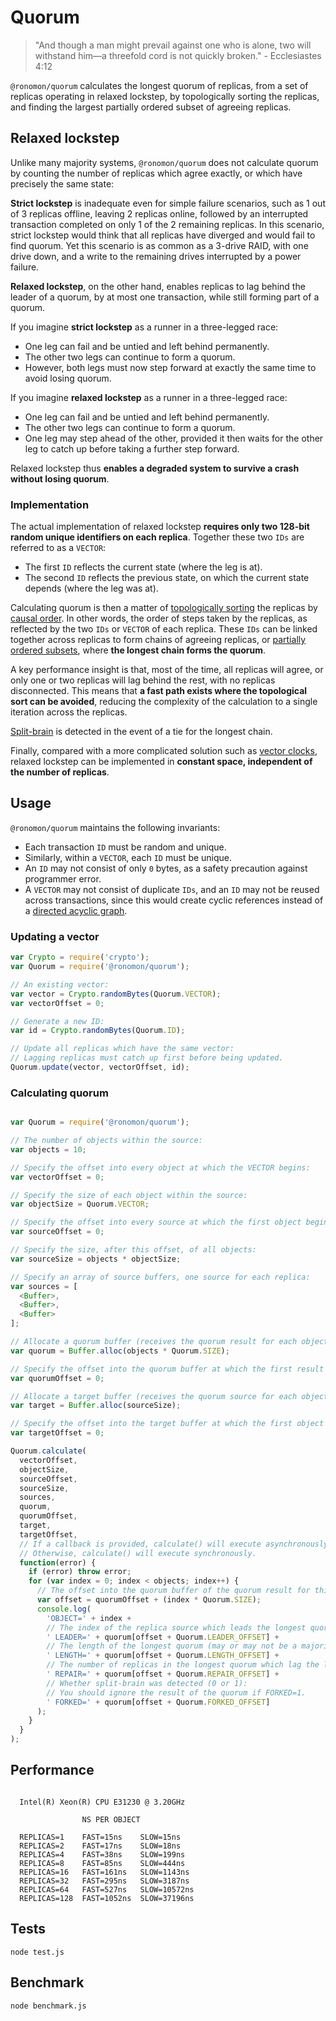 # Quorum

> "And though a man might prevail against one who is alone, two will withstand him—a threefold cord is not quickly broken." - Ecclesiastes 4:12

`@ronomon/quorum` calculates the longest quorum of replicas, from a set of replicas operating in relaxed lockstep, by topologically sorting the replicas, and finding the largest
partially ordered subset of agreeing replicas.

## Relaxed lockstep

Unlike many majority systems, `@ronomon/quorum` does not calculate quorum by counting the number of replicas which agree exactly, or which have precisely the same state:

**Strict lockstep** is inadequate even for simple failure scenarios, such as 1 out of 3 replicas offline, leaving 2 replicas online, followed by an interrupted transaction completed on only 1 of the 2 remaining replicas. In this scenario, strict lockstep would think that all replicas have diverged and would fail to find quorum. Yet this scenario is as common as a 3-drive RAID, with one drive down, and a write to the remaining drives interrupted by a power failure.

**Relaxed lockstep**, on the other hand, enables replicas to lag behind the leader of a quorum, by at most one transaction, while still forming part of a quorum.

If you imagine **strict lockstep** as a runner in a three-legged race:

* One leg can fail and be untied and left behind permanently.
* The other two legs can continue to form a quorum.
* However, both legs must now step forward at exactly the same time to avoid losing quorum.

If you imagine **relaxed lockstep** as a runner in a three-legged race:

* One leg can fail and be untied and left behind permanently.
* The other two legs can continue to form a quorum.
* One leg may step ahead of the other, provided it then waits for the other leg to catch up before taking a further step forward.

Relaxed lockstep thus **enables a degraded system to survive a crash without losing quorum**.

### Implementation

The actual implementation of relaxed lockstep **requires only two 128-bit random unique identifiers on each replica**. Together these two `IDs` are referred to as a `VECTOR`:

* The first `ID` reflects the current state (where the leg is at).
* The second `ID` reflects the previous state, on which the current state depends (where the leg was at).

Calculating quorum is then a matter of [topologically sorting](https://en.wikipedia.org/wiki/Topological_sorting) the replicas by [causal order](https://en.wikipedia.org/wiki/Causal_consistency). In other words, the order of steps taken by the replicas, as reflected by the two `IDs` or `VECTOR` of each replica. These `IDs` can be linked together across replicas to form chains of agreeing replicas, or [partially ordered subsets](https://en.wikipedia.org/wiki/Partially_ordered_set), where **the longest chain forms the quorum**.

A key performance insight is that, most of the time, all replicas will agree, or only one or two replicas will lag behind the rest, with no replicas disconnected. This means that **a fast path exists where the topological sort can be avoided**, reducing the complexity of the calculation to a single iteration across the replicas.

[Split-brain](https://en.wikipedia.org/wiki/Split-brain_%28computing%29) is detected in the event of a tie for the longest chain.

Finally, compared with a more complicated solution such as [vector clocks](https://en.wikipedia.org/wiki/Vector_clock), relaxed lockstep can be implemented in **constant space, independent of the number of replicas**.

## Usage

`@ronomon/quorum` maintains the following invariants:

* Each transaction `ID` must be random and unique.
* Similarly, within a `VECTOR`, each `ID` must be unique.
* An `ID` may not consist of only `0` bytes, as a safety precaution against programmer error.
* A `VECTOR` may not consist of duplicate `IDs`, and an `ID` may not be reused across transactions, since this would create cyclic references instead of a [directed acyclic graph](https://en.wikipedia.org/wiki/Directed_acyclic_graph).

### Updating a vector

```javascript
var Crypto = require('crypto');
var Quorum = require('@ronomon/quorum');

// An existing vector:
var vector = Crypto.randomBytes(Quorum.VECTOR);
var vectorOffset = 0;

// Generate a new ID:
var id = Crypto.randomBytes(Quorum.ID);

// Update all replicas which have the same vector:
// Lagging replicas must catch up first before being updated.
Quorum.update(vector, vectorOffset, id);
```

### Calculating quorum

```javascript

var Quorum = require('@ronomon/quorum');

// The number of objects within the source:
var objects = 10;

// Specify the offset into every object at which the VECTOR begins:
var vectorOffset = 0;

// Specify the size of each object within the source:
var objectSize = Quorum.VECTOR;

// Specify the offset into every source at which the first object begins:
var sourceOffset = 0;

// Specify the size, after this offset, of all objects:
var sourceSize = objects * objectSize;

// Specify an array of source buffers, one source for each replica:
var sources = [
  <Buffer>,
  <Buffer>,
  <Buffer>
];

// Allocate a quorum buffer (receives the quorum result for each object):
var quorum = Buffer.alloc(objects * Quorum.SIZE);

// Specify the offset into the quorum buffer at which the first result begins:
var quorumOffset = 0;

// Allocate a target buffer (receives the quorum source for each object):
var target = Buffer.alloc(sourceSize);

// Specify the offset into the target buffer at which the first object begins:
var targetOffset = 0;

Quorum.calculate(
  vectorOffset,
  objectSize,
  sourceOffset,
  sourceSize,
  sources,
  quorum,
  quorumOffset,
  target,
  targetOffset,
  // If a callback is provided, calculate() will execute asynchronously.
  // Otherwise, calculate() will execute synchronously.
  function(error) {
    if (error) throw error;
    for (var index = 0; index < objects; index++) {
      // The offset into the quorum buffer of the quorum result for this object:
      var offset = quorumOffset + (index * Quorum.SIZE);
      console.log(
        'OBJECT=' + index +
        // The index of the replica source which leads the longest quorum:
        ' LEADER=' + quorum[offset + Quorum.LEADER_OFFSET] +
        // The length of the longest quorum (may or may not be a majority):
        ' LENGTH=' + quorum[offset + Quorum.LENGTH_OFFSET] +
        // The number of replicas in the longest quorum which lag the leader:
        ' REPAIR=' + quorum[offset + Quorum.REPAIR_OFFSET] +
        // Whether split-brain was detected (0 or 1):
        // You should ignore the result of the quorum if FORKED=1.
        ' FORKED=' + quorum[offset + Quorum.FORKED_OFFSET]
      );
    }
  }
);

```

## Performance

```

  Intel(R) Xeon(R) CPU E31230 @ 3.20GHz

                NS PER OBJECT

  REPLICAS=1    FAST=15ns    SLOW=15ns
  REPLICAS=2    FAST=17ns    SLOW=18ns
  REPLICAS=4    FAST=38ns    SLOW=199ns
  REPLICAS=8    FAST=85ns    SLOW=444ns
  REPLICAS=16   FAST=161ns   SLOW=1143ns
  REPLICAS=32   FAST=295ns   SLOW=3187ns
  REPLICAS=64   FAST=527ns   SLOW=10572ns
  REPLICAS=128  FAST=1052ns  SLOW=37196ns

```

## Tests

```
node test.js
```

## Benchmark

```
node benchmark.js
```
